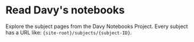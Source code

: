 # Read Davy's notebooks
Explore the subject pages from the Davy Notebooks Project. Every subject has a URL like: `{site-root}/subjects/{subject-ID}`.
